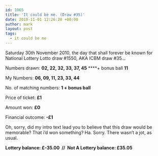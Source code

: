```yaml
---
id: 1065
title: 'It could be me. (Draw #35)'
date: 2010-11-01 12:26:20 +00:00
author: mark
layout: post
tags:
  - it could be me
---
```

Saturday 30th November 2010, the day that shall forever be known for National Lottery Lotto draw #1550, AKA ICBM draw #35…

Numbers drawn: **﻿﻿02, 22, 32, 33, 37, 45** ****+ bonus ball **11**

My Numbers: **06, 09, 11, 23, 33, 44**

No. of matching numbers: **1 + bonus ball**

Price of ticket: **£1**

Amount won: **£0**

Financial outcome: **-£1**

Oh, sorry, did my intro text lead you to believe that this draw would be memorable? That i&#8217;d won something? Ha. Sorry. There wasn&#8217;t a jot, as usual.

**Lottery balance: £-35.00  //  Not A Lottery balance: £35.05**